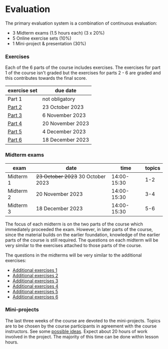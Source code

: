 # Evaluation

The primary evaluation system is a combination of continuous evaluation:

- 3 Midterm exams (1.5 hours each) (3 x 20%)
- 5 Online exercise sets (10%)
- 1 Mini-project & presentation (30%)

### Exercises

Each of the 6 parts of the course includes exercises. The exercises for part 1 of the course isn't graded but the exercises for parts 2 - 6 are graded and this contributes towards the final score.

| exercise set | due date         |
| ------------ | ---------------- |
| Part 1       | not obligatory   |
| [Part 2][2]  | 23 October 2023  |
| [Part 3][3]  | 6 November 2023  |
| [Part 4][4]  | 20 November 2023 |
| [Part 5][5]  | 4 December 2023  |
| [Part 6][6]  | 18 December 2023 |

[2]: (https://esamionline.uniroma2.it/course/view.php?id=6165&section=2)
[3]: (https://esamionline.uniroma2.it/course/view.php?id=6165&section=3)
[4]: (https://esamionline.uniroma2.it/course/view.php?id=6165&section=4)
[5]: (https://esamionline.uniroma2.it/course/view.php?id=6165&section=5)
[6]: (https://esamionline.uniroma2.it/course/view.php?id=6165&section=6)

### Midterm exams

| exam      | date                                | time        | topics |
| --------- | ----------------------------------- | ----------- | ------ |
| Midterm 1 | ~~23 October 2023~~ 30 October 2023 | 14:00-15:30 | 1-2    |
| Midterm 2 | 20 November 2023                    | 14:00-15:30 | 3-4    |
| Midterm 3 | 18 December 2023                    | 14:00-15:30 | 5-6    |

The focus of each midterm is on the two parts of the course which immediately proceeded the exam. However, in later parts of the course, since the material builds on the earlier foundation, knowledge of the earlier parts of the course is still required. The questions on each midterm will be very similar to the exercises attached to those parts of the course.

The questions in the midterms will be very similar to the additional exercises:

- [Additional exercises 1](/pages/exercises1)
- [Additional exercises 2](/pages/exercises2)
- [Additional exercises 3](/pages/exercises3)
- [Additional exercises 4](/pages/exercises4)
- [Additional exercises 5](/pages/exercises5)
- [Additional exercises 6](/pages/exercises6)

### Mini-projects

The last three weeks of the course are devoted to the mini-projects. Topics are to be chosen by the course participants in agreement with the course instructors. See some [possible ideas](/pages/project). Expect about 20 hours of work involved in the project. The majority of this time can be done within lesson hours.
